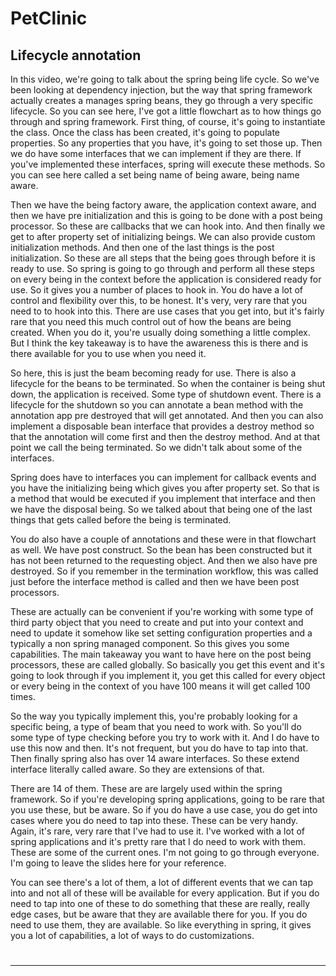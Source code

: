 # PetClinic

Lifecycle annotation
--
In this video, we're going to talk about the spring being life cycle. So we've been looking at dependency injection, but the way that spring framework actually creates a manages spring beans, they go through a very specific lifecycle.
So you can see here, I've got a little flowchart as to how things go through and spring framework. First thing, of course, it's going to instantiate the class. Once the class has been created, it's going to populate properties. So any properties that you have, it's going to set those up.
Then we do have some interfaces that we can implement if they are there. If you've implemented these interfaces, spring will execute these methods.
So you can see here called a set being name of being aware, being name aware.

Then we have the being factory aware, the application context aware, and then we have pre initialization and this is going to be done with a post being processor. So these are callbacks that we can hook into. And then finally we get to after property set of initializing beings. We can also provide custom initialization methods. And then one of the last things is the post initialization. So these are all steps that the being goes through before it is ready to use. So spring is going to go through and perform all these steps on every being in the context before the application is considered ready for use.
So it gives you a number of places to hook in. You do have a lot of control and flexibility over this, to be honest. It's very, very rare that you need to to hook into this. There are use cases that you get into, but it's fairly rare that you need this much control out of how the beans are being created.
When you do it, you're usually doing something a little complex. But I think the key takeaway is to have the awareness this is there and is there available for you to
use when you need it.

So here, this is just the beam becoming ready for use. There is also a lifecycle for the beans to be terminated. So when the container is being shut down, the application is received. Some type of shutdown event. There is a lifecycle for the shutdown so you can annotate a bean method with the annotation app pre destroyed that will get annotated. And then you can also implement a disposable bean interface that provides a destroy method so that the annotation will come first and then the destroy method. And at that point we call the being terminated. So we didn't talk about some of the interfaces.

Spring does have to interfaces you can implement for callback events and you have the initializing being which gives you after property set. So that is a method that would be executed if you implement that interface and then we have the disposal being. So we talked about that being one of the last things that gets called before the being is terminated.

You do also have a couple of annotations and these were in that flowchart as well. We have post construct. So the bean has been constructed but it has not been returned to the requesting object. And then we also have pre destroyed. So if you remember in the termination workflow, this was called just before the interface method is called and then we have been post processors.

These are actually can be convenient if you're working with some type of third party object that you need to create and put into your context and need to update it somehow like set setting configuration properties and a typically a non spring managed component. So this gives you some capabilities. The main takeaway you want to have here on the post being processors, these are called globally. So basically you get this event and it's going to look through if you implement it, you get this called for every object or every being in the context of you have 100 means it will get called 100 times.

So the way you typically implement this, you're probably looking for a specific being, a type of beam that you need to work with. So you'll do some type of type checking before you try to work with it. And I do have to use this now and then. It's not frequent, but you do have to tap into that. Then finally spring also has over 14 aware interfaces. So these extend interface literally called aware. So they are extensions of that.

There are 14 of them. These are are largely used within the spring framework. So if you're developing spring applications, going to be rare that you use these, but be aware. So if you do have a use case, you do get into cases where you do need to tap into these. These can be very handy. Again, it's rare, very rare that I've had to use it. I've worked with a lot of spring applications and it's pretty rare that I do need to work with them. These are some of the current ones. I'm not going to go through everyone. I'm going to leave the slides here for your reference.

You can see there's a lot of them, a lot of different events that we can tap into and not all of these will be available for every application. But if you do need to tap into one of these to do something that these are really, really edge cases, but be aware that they are available there for you. If you do need to use them, they are available. So like everything in spring, it gives you a lot of capabilities, a lot of ways to do customizations.

#
---



